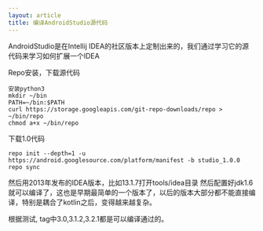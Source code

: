 ```yaml
---
layout: article
title: 编译AndroidStudio源代码
---
```


AndroidStudio是在Intellij IDEA的社区版本上定制出来的，我们通过学习它的源代码来学习如何扩展一个IDEA

Repo安装，下载源代码

```
安装python3
mkdir ~/bin
PATH=~/bin:$PATH
curl https://storage.googleapis.com/git-repo-downloads/repo > ~/bin/repo
chmod a+x ~/bin/repo
```

下载1.0代码

```
repo init --depth=1 -u https://android.googlesource.com/platform/manifest -b studio_1.0.0
repo sync
```

然后用2013年发布的IDEA版本，比如13.1.7打开tools/idea目录
然后配置好jdk1.6就可以编译了，这也是早期最简单的一个版本了，以后的版本大部分都不能直接编译，特别是耦合了kotlin之后，变得越来越复杂。

根据测试, tag中3.0,3.1.2,3.2.1都是可以编译通过的。



